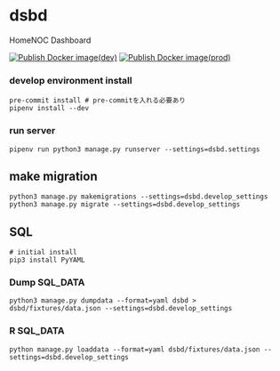# dsbd

HomeNOC Dashboard

[![Publish Docker image(dev)](https://github.com/homenoc/dsbd/actions/workflows/build-dev.yaml/badge.svg)](https://github.com/homenoc/dsbd/actions/workflows/build-dev.yaml)
[![Publish Docker image(prod)](https://github.com/homenoc/dsbd/actions/workflows/build-prod.yaml/badge.svg)](https://github.com/homenoc/dsbd/actions/workflows/build-prod.yaml)

### develop environment install

```
pre-commit install # pre-commitを入れる必要あり
pipenv install --dev
```

### run server

```
pipenv run python3 manage.py runserver --settings=dsbd.settings
```

## make migration

```
python3 manage.py makemigrations --settings=dsbd.develop_settings
python3 manage.py migrate --settings=dsbd.develop_settings
```

## SQL

```
# initial install
pip3 install PyYAML
```

### Dump SQL_DATA

```
python3 manage.py dumpdata --format=yaml dsbd > dsbd/fixtures/data.json --settings=dsbd.develop_settings
```

### R SQL_DATA

```
python manage.py loaddata --format=yaml dsbd/fixtures/data.json --settings=dsbd.develop_settings
```